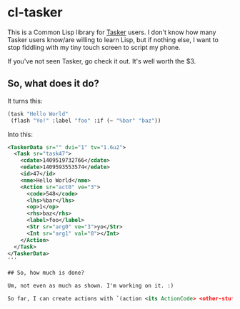 # cl-tasker

This is a Common Lisp library for [Tasker](https://play.google.com/store/apps/details?id=net.dinglisch.android.taskerm) users. I don't know how many Tasker users know/are willing to learn Lisp, but if nothing else, I want to stop fiddling with my tiny touch screen to script my phone.

If you've not seen Tasker, go check it out. It's well worth the $3.

## So, what does it do?

It turns this:
```lisp
(task "Hello World"
 (flash "Yo!" :label "foo" :if (~ "%bar" "baz"))
```

Into this:
```XML
<TaskerData sr="" dvi="1" tv="1.6u2">
  <Task sr="task47">
    <cdate>1409519732766</cdate>
    <edate>1409593553574</edate>
    <id>47</id>
    <nme>Hello World</nme>
    <Action sr="act0" ve="3">
      <code>548</code>
      <lhs>%bar</lhs>
      <op>1</op>
      <rhs>baz</rhs>
      <label>foo</label>
      <Str sr="arg0" ve="3">yo</Str>
      <Int sr="arg1" val="0"></Int>
    </Action>
  </Task>
</TaskerData>
'''

## So, how much is done?

Um, not even as much as shown. I'm working on it. :)

So far, I can create actions with `(action <its ActionCode> <other-stuff (args, if clauses, labels, etc)>)`. Tasks and Profiles are on my to-do.